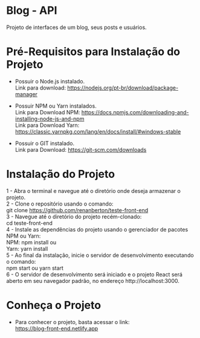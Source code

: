 # Blog - API

Projeto de interfaces de um blog, seus posts e usuários.

# Pré-Requisitos para Instalação do Projeto

- Possuir o Node.js instalado.  
Link para download: https://nodejs.org/pt-br/download/package-manager
- Possuir NPM ou Yarn instalados.  
Link para Download NPM: https://docs.npmjs.com/downloading-and-installing-node-js-and-npm   
Link para Download Yarn: https://classic.yarnpkg.com/lang/en/docs/install/#windows-stable

- Possuir o GIT instalado.  
  Link para Download: https://git-scm.com/downloads


# Instalação do Projeto

1 - Abra o terminal e navegue até o diretório onde deseja armazenar o projeto.    
2 - Clone o repositório usando o comando:   
git clone https://github.com/renanberton/teste-front-end  
3 - Navegue até o diretório do projeto recém-clonado:  
cd teste-front-end  
4 - Instale as dependências do projeto usando o gerenciador de pacotes NPM ou Yarn:  
NPM: npm install  ou  
Yarn: yarn install  
5 - Ao final da instalação, inicie o servidor de desenvolvimento executando o comando:  
npm start ou yarn start  
6 - O servidor de desenvolvimento será iniciado e o projeto React será aberto em seu navegador padrão, no endereço http://localhost:3000.

# Conheça o Projeto

- Para conhecer o projeto, basta acessar o link:  
https://blog-front-end.netlify.app